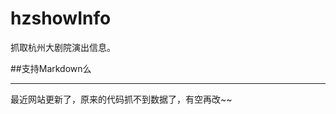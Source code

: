 hzshowInfo
==========

抓取杭州大剧院演出信息。

##支持Markdown么


-------------------
最近网站更新了，原来的代码抓不到数据了，有空再改~~
